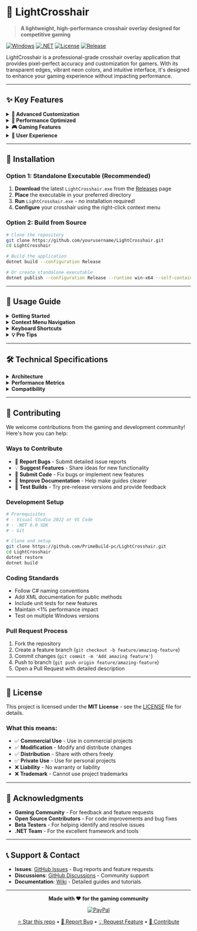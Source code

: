# 🎯 LightCrosshair

> **A lightweight, high-performance crosshair overlay designed for competitive gaming**

[![Windows](https://img.shields.io/badge/Windows-10%2F11-blue?logo=windows&logoColor=white)](https://www.microsoft.com/windows)
[![.NET](https://img.shields.io/badge/.NET-6.0-purple?logo=dotnet&logoColor=white)](https://dotnet.microsoft.com/)
[![License](https://img.shields.io/badge/License-MIT-green.svg)](LICENSE)
[![Release](https://img.shields.io/badge/Release-Latest-brightgreen)](../../releases)

LightCrosshair is a professional-grade crosshair overlay application that provides pixel-perfect accuracy and customization for gamers. With its transparent edges, vibrant neon colors, and intuitive interface, it's designed to enhance your gaming experience without impacting performance.

---

## ✨ Key Features

<details>
  <summary><b>🎨 Advanced Customization</b></summary>
  <br>

- **Multiple Shapes**: Cross, Circle, Dot, Plus, X, and combined shapes
- **Vibrant Colors**: Neon cyan, electric red, neon green, and custom colors
- **Transparent Edges**: Clean appearance with no unwanted borders
- **Adjustable Thickness**: 1-10 pixel edge thickness control
- **Dynamic Sizing**: 5-100% size adjustment with 5% increments
</details>

<details>
  <summary><b>🚀 Performance Optimized</b></summary>
  <br>

- **&lt;1% CPU Usage**: Minimal impact during gaming sessions
- **Hardware Accelerated**: Leverages Windows' layered window optimizations
- **Smart Rendering**: Only redraws when changes are detected
- **Memory Efficient**: Optimized graphics object caching
</details>

<details>
  <summary><b>🎮 Gaming Features</b></summary>
  <br>

- **Pixel-Perfect Centering**: Mathematically precise positioning on all displays
- **Screen Recording Detection**: Auto-hide during streaming/recording
- **Multi-Monitor Support**: Works correctly on all display configurations
- **DPI Awareness**: Scales properly on high-DPI displays
</details>

<details>
  <summary><b>🔧 User Experience</b></summary>
  <br>

- **Persistent Context Menu**: Make multiple adjustments without menu closing
- **System Tray Integration**: Unobtrusive background operation
- **Profile Management**: Save and switch between multiple configurations
- **Hotkey Support**: Quick visibility toggle (Alt+X default)
</details>

---

## 🚀 Installation

### Option 1: Standalone Executable (Recommended)
1. **Download** the latest `LightCrosshair.exe` from the [Releases](../../releases) page
2. **Place** the executable in your preferred directory
3. **Run** `LightCrosshair.exe` - no installation required!
4. **Configure** your crosshair using the right-click context menu

### Option 2: Build from Source
```bash
# Clone the repository
git clone https://github.com/yourusername/LightCrosshair.git
cd LightCrosshair

# Build the application
dotnet build --configuration Release

# Or create standalone executable
dotnet publish --configuration Release --runtime win-x64 --self-contained true /p:PublishSingleFile=true
```

---

## 🎯 Usage Guide

<details>
  <summary><b>Getting Started</b></summary>
  <br>

1. **Launch** the application - a neon cyan cross will appear at screen center  
2. **Right-click** anywhere on screen to open the context menu  
3. **Customize** your crosshair using the menu options  
4. **Close Menu** when finished, or click outside to dismiss
</details>

<details>
  <summary><b>Context Menu Navigation</b></summary>
  <br>

- **Shape** → Choose from Cross, Circle, Dot, Plus, X, or combined shapes  
- **Size** → Adjust from 5% to 100% in 5% increments  
- **Thickness** → Set line thickness from 1–10 pixels  
- **Edge Color** → Choose color and thickness for borders  
- **Inner Color** → Set the main crosshair color  
- **Profiles** → Save, load, and manage multiple configurations
</details>

<details>
  <summary><b>Keyboard Shortcuts</b></summary>
  <br>

- `Alt + X` - Toggle crosshair visibility  
- `Escape` - Close context menu  
- Right-click - Open context menu
</details>

<details>
  <summary><b>💡 Pro Tips</b></summary>
  <br>

- Use **transparent edge color** for clean appearance  
- **Neon cyan** provides excellent visibility on all backgrounds  
- **15% size** with **5px thickness** works well for most games  
- Create separate profiles for different game types  
- Enable **"Hide during screen recording"** for streaming
</details>

---

## 🛠️ Technical Specifications

<details>
  <summary><b>Architecture</b></summary>
  <br>

- **Framework**: .NET 6.0 Windows Forms
- **Graphics**: GDI+ with hardware acceleration
- **Rendering**: Optimized double-buffering with anti-aliasing
- **Threading**: Asynchronous operations for UI responsiveness
</details>

<details>
  <summary><b>Performance Metrics</b></summary>
  <br>

- **Startup Time**: &lt;500ms (ReadyToRun optimized)
- **Memory Usage**: ~50MB baseline, stable during operation
- **CPU Impact**: &lt;1% during idle gaming, &lt;2% during menu operations
- **Rendering Latency**: &lt;16ms (60+ FPS equivalent)
</details>

<details>
  <summary><b>Compatibility</b></summary>
  <br>

- **Windows Versions**: 10 (1809+), 11 (all versions)
- **Display Scaling**: 100%, 125%, 150%, 200% DPI scaling
- **Multi-Monitor**: Primary and secondary display support
- **Gaming Software**: Compatible with OBS, XSplit, Discord overlay
</details>

---

## 🤝 Contributing

We welcome contributions from the gaming and development community! Here's how you can help:

### **Ways to Contribute**
- 🐛 **Report Bugs** - Submit detailed issue reports
- 💡 **Suggest Features** - Share ideas for new functionality
- 🔧 **Submit Code** - Fix bugs or implement new features
- 📖 **Improve Documentation** - Help make guides clearer
- 🧪 **Test Builds** - Try pre-release versions and provide feedback

### **Development Setup**
```bash
# Prerequisites
# - Visual Studio 2022 or VS Code
# - .NET 6.0 SDK
# - Git

# Clone and setup
git clone https://github.com/PrimeBuild-pc/LightCrosshair.git
cd LightCrosshair
dotnet restore
dotnet build
```

### **Coding Standards**
- Follow C# naming conventions
- Add XML documentation for public methods
- Include unit tests for new features
- Maintain <1% performance impact
- Test on multiple Windows versions

### **Pull Request Process**
1. Fork the repository
2. Create a feature branch (`git checkout -b feature/amazing-feature`)
3. Commit changes (`git commit -m 'Add amazing feature'`)
4. Push to branch (`git push origin feature/amazing-feature`)
5. Open a Pull Request with detailed description

---

## 📄 License

This project is licensed under the **MIT License** - see the [LICENSE](LICENSE) file for details.

### **What this means:**
- ✅ **Commercial Use** - Use in commercial projects
- ✅ **Modification** - Modify and distribute changes
- ✅ **Distribution** - Share with others freely
- ✅ **Private Use** - Use for personal projects
- ❌ **Liability** - No warranty or liability
- ❌ **Trademark** - Cannot use project trademarks

---

## 🙏 Acknowledgments

- **Gaming Community** - For feedback and feature requests
- **Open Source Contributors** - For code improvements and bug fixes
- **Beta Testers** - For helping identify and resolve issues
- **.NET Team** - For the excellent framework and tools

---

## 📞 Support & Contact

- **Issues**: [GitHub Issues](../../issues) - Bug reports and feature requests
- **Discussions**: [GitHub Discussions](../../discussions) - Community support
- **Documentation**: [Wiki](../../wiki) - Detailed guides and tutorials

---

<div align="center">

**Made with ❤️ for the gaming community**

[![PayPal](https://img.shields.io/badge/Supporta%20su-PayPal-blue?logo=paypal)](https://paypal.me/PrimeBuildOfficial?country.x=IT&locale.x=it_IT)

[⭐ Star this repo](../../stargazers) • [🐛 Report Bug](../../issues) • [💡 Request Feature](../../issues) • [🤝 Contribute](../../pulls)

</div>
